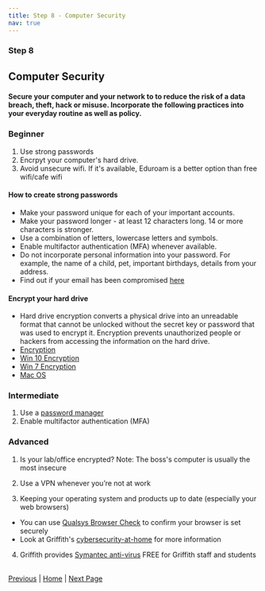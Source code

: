 ```yaml
---
title: Step 8 - Computer Security
nav: true
---
```


### Step 8

## Computer Security

#### Secure your computer and your network to to reduce the risk of a data breach, theft, hack or misuse. Incorporate the following practices into your everyday routine as well as policy. 

### Beginner
1. Use strong passwords
2. Encrpyt your computer's hard drive.
3. Avoid unsecure wifi. If it's available, Eduroam is a better option than free wifi/cafe wifi

#### How to create strong passwords
 * Make your password unique for each of your important accounts.
 * Make your password longer - at least 12 characters long. 14 or more characters is stronger.
 * Use a combination of letters, lowercase letters and symbols.
 * Enable multifactor authentication (MFA) whenever available. 
 * Do not incorporate personal information into your password. For example, the name of a child, pet, important birthdays, details from your address.
 * Find out if your email has been compromised [here](https://haveibeenpwned.com/)

#### Encrypt your hard drive
* Hard drive encryption converts a physical drive into an unreadable format that cannot be unlocked without the secret key or password that was used to encrypt it. Encryption prevents unauthorized people or hackers from accessing the information on the hard drive.
* [Encryption](https://www.griffith.edu.au/about-griffith/cybersecurity/data-protection)
* [Win 10 Encryption](https://www.windowscentral.com/how-use-bitlocker-encryption-windows-10)
* [Win 7 Encryption](https://www.microsoft.com/en-au/download/details.aspx?id=4794) 
* [Mac OS](https://support.apple.com/en-au/HT204837)

### Intermediate
1. Use a [password manager](https://www.griffith.edu.au/passwords/lastpass)
2. Enable multifactor authentication (MFA)

### Advanced
1. Is your lab/office encrypted?
Note: The boss's computer is usually the most insecure

2. Use a VPN whenever you’re not at work

3. Keeping your operating system and products up to date (especially your web browsers)
* You can use [Qualsys Browser Check](https://browsercheck.qualys.com/) to confirm your browser is set securely
* Look at Griffith's [cybersecurity-at-home](https://www.griffith.edu.au/about-griffith/cybersecurity/cybersecurity-at-home) for more information

4. Griffith provides [Symantec anti-virus](https://intranet.secure.griffith.edu.au/computing/software/self-help-and-support/software-download-service4) FREE for Griffith staff and students
 

[Previous](https://guereslib.github.io/Reproducible-Research-Things/Step6CloudBackup)  |  [Home](https://guereslib.github.io/Reproducible-Research-Things/) | [Next Page](https://guereslib.github.io/Reproducible-Research-Things/Step8SepId)
